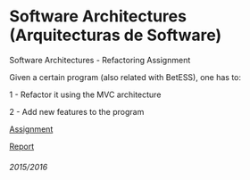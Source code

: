 # Software Architectures (Arquitecturas de Software)
Software Architectures - Refactoring Assignment

Given a certain program (also related with BetESS), one has to:

1 - Refactor it using the MVC architecture

2 - Add new features to the program

[Assignment](https://goo.gl/awguVg)

[Report](https://goo.gl/182TMh)


###### 2015/2016

